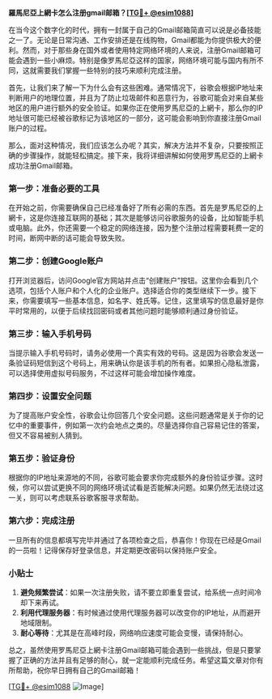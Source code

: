 **羅馬尼亞上網卡怎么注册gmail邮箱？[[TG💪+ @esim1088](https://t.me/s/esim1088)]**

在当今这个数字化的时代，拥有一封属于自己的Gmail邮箱简直可以说是必备技能之一了。无论是日常沟通、工作安排还是在线购物，Gmail都能为你提供极大的便利。然而，对于那些身在国外或者使用特定网络环境的人来说，注册Gmail邮箱可能会遇到一些小麻烦。特别是像罗馬尼亞这样的国家，网络环境可能与国内有所不同，这就需要我们掌握一些特别的技巧来顺利完成注册。

首先，让我们来了解一下为什么会有这些困难。通常情况下，谷歌会根据IP地址来判断用户的地理位置，并且为了防止垃圾邮件和恶意行为，谷歌可能会对来自某些地区的用户进行额外的安全验证。如果你正在使用罗馬尼亞的上網卡，那么你的IP地址很可能已经被谷歌标记为该地区的一部分，这可能会影响到你直接注册Gmail账户的过程。

那么，面对这种情况，我们应该怎么办呢？其实，解决方法并不复杂，只要按照正确的步骤操作，就能轻松搞定。接下来，我将详细讲解如何使用罗馬尼亞的上網卡成功注册Gmail邮箱。

### 第一步：准备必要的工具

在开始之前，你需要确保自己已经准备好了所有必需的东西。首先是罗馬尼亞的上網卡，这是你连接互联网的基础；其次是能够访问谷歌服务的设备，比如智能手机或电脑。此外，你还需要一个稳定的网络连接，因为整个注册过程需要耗费一定的时间，断网中断的话可能会导致失败。

### 第二步：创建Google账户

打开浏览器后，访问Google官方网站并点击“创建账户”按钮。这里你会看到几个选项，包括个人账户和个人化的企业账户。选择适合你的类型继续下一步。接下来，你需要填写一些基本信息，如名字、姓氏等。记住，这里填写的信息最好是你平时常用的，以便于后续找回密码或者其他问题时能够顺利通过身份验证。

### 第三步：输入手机号码

当提示输入手机号码时，请务必使用一个真实有效的号码。这是因为谷歌会发送一条验证码短信到这个号码上，用来确认你是该手机的所有者。如果担心隐私泄露，可以选择使用虚拟号码服务，不过这样可能会增加操作难度。

### 第四步：设置安全问题

为了提高账户安全性，谷歌会让你回答几个安全问题。这些问题通常是关于你的记忆中的重要事件，例如第一次约会地点之类的。尽量选择你自己容易记住的答案，但又不容易被别人猜到。

### 第五步：验证身份

根据你的IP地址来源地的不同，谷歌可能会要求你完成额外的身份验证步骤。这时候，你可以尝试更换不同的网络环境试试看是否能解决问题。如果仍然无法绕过这一关，则可以考虑联系谷歌客服寻求帮助。

### 第六步：完成注册

一旦所有的信息都填写完毕并通过了各项检查之后，恭喜你！你现在已经是Gmail的一员啦！记得保存好登录信息，并定期更改密码以保持账户安全。

### 小贴士

1. **避免频繁尝试**：如果一次注册失败，请不要立即重复尝试，给系统一点时间冷却下来再试。
2. **利用代理服务器**：有时候通过使用代理服务器可以改变你的IP地址，从而避开地域限制。
3. **耐心等待**：尤其是在高峰时段，网络响应速度可能会变慢，请保持耐心。

总之，虽然使用罗馬尼亞上網卡注册Gmail邮箱可能会遇到一些挑战，但是只要掌握了正确的方法并且有足够的耐心，就一定能顺利完成任务。希望这篇文章对你有所帮助，祝你早日拥有自己的Gmail邮箱！

[[TG💪+ @esim1088](https://t.me/s/esim1088) ![Image](https://i.postimg.cc/4NQfJmqS/Snipaste-2025-05-13-00-14-12.png)]